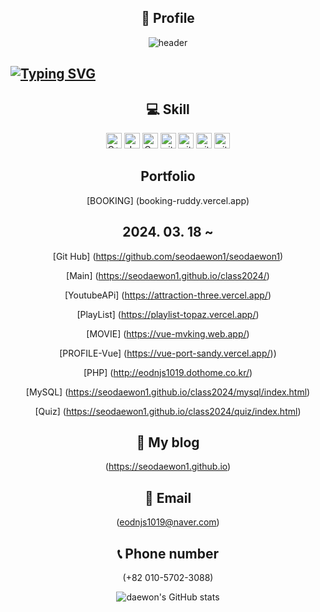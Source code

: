 <div align ="center"> 
  
## 🎯 Profile
![header](https://capsule-render.vercel.app/api?type=wave&color=auto&height=300&section=header&text=SeoDaeWon1&fontSize=90)

<div align ="left">
<h2><a href="https://git.io/typing-svg"><img src="https://readme-typing-svg.demolab.com?font=Fira+Code&weight=300&pause=1000&random=false&width=700&lines=Hello.+My+name+is+Dae+won.+I+want+Front+end+developer." alt="Typing SVG" /></a>
</h2></div>

## 💻 Skill
<img alt="C++" src="https://img.shields.io/badge/C%2B%2B-00599C?style=for-the-badge&logo=c%2B%2B&logoColor=white" height="25px"/>
<img alt="Javascript" src="https://img.shields.io/badge/JavaScript-323330?style=for-the-badge&logo=javascript&logoColor=F7DF1E"  height="25px"/>
<img alt="Css3" src="https://img.shields.io/badge/CSS3-1572B6?style=for-the-badge&logo=css3&logoColor=white" height="25px"/>
<img alt="git" src="https://img.shields.io/badge/-Git-F05032?style=flat-square&logo=git&logoColor=white" height="25px"/>
<img alt="git" src="https://img.shields.io/badge/Vue%20js-35495E?style=for-the-badge&logo=vuedotjs&logoColor=4FC08D" height="25px"/>  <img alt="git" src="https://img.shields.io/badge/Slack-4A154B?style=for-the-badge&logo=slack&logoColor=white" height="25px"/> 
<img alt="git" src="https://img.shields.io/badge/react%20os-0088CC?style=for-the-badge&logo=reactos&logoColor=white" height="25px"/>    

## Portfolio
[BOOKING] (booking-ruddy.vercel.app)


## 2024. 03. 18 ~
[Git Hub] (https://github.com/seodaewon1/seodaewon1)   

[Main] (https://seodaewon1.github.io/class2024/)     

[YoutubeAPi] (https://attraction-three.vercel.app/)   

[PlayList] (https://playlist-topaz.vercel.app/)   

[MOVIE] (https://vue-mvking.web.app/)

[PROFILE-Vue] (https://vue-port-sandy.vercel.app/))   

[PHP] (http://eodnjs1019.dothome.co.kr/)

[MySQL] (https://seodaewon1.github.io/class2024/mysql/index.html)  

[Quiz] (https://seodaewon1.github.io/class2024/quiz/index.html)

## 📝 My blog
(https://seodaewon1.github.io)   

## 📧 Email
(eodnjs1019@naver.com) 


## 📞 Phone number   
(+82 010-5702-3088)


![daewon's GitHub stats](https://github-readme-stats.vercel.app/api?username=daewon&show_icons=true&theme=tokyonight)


